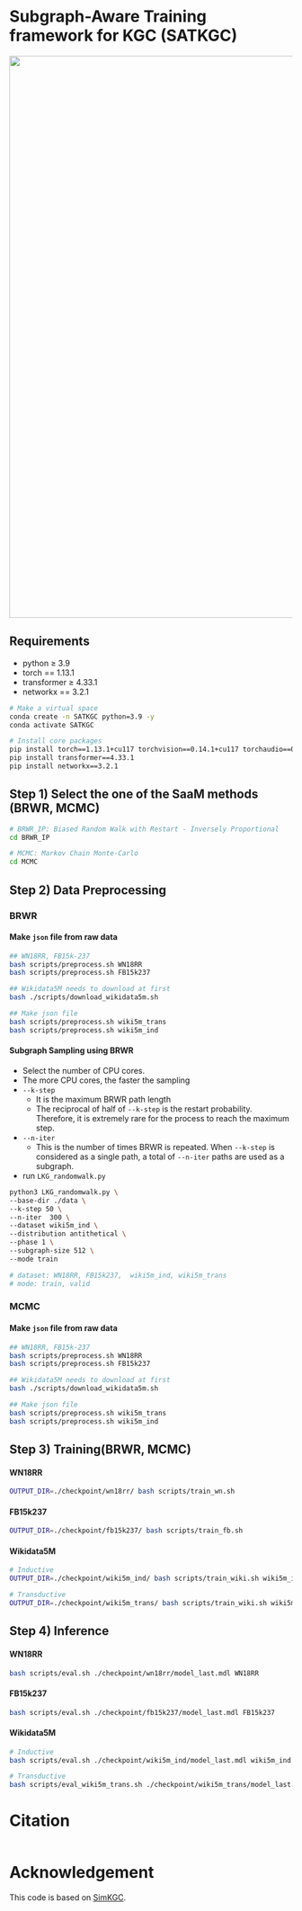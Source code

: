 # Subgraph-Aware Training framework for KGC (SATKGC) 

<p align="center">
<img width="1000" alt="1" src="https://github.com/meaningful96/SATKGC/assets/111734605/3ea3f187-7507-426e-8a9c-e4f9d9ce247c">
</p>

## Requirements
- python ≥ 3.9
- torch == 1.13.1
- transformer ≥ 4.33.1
- networkx == 3.2.1
```bash
# Make a virtual space
conda create -n SATKGC python=3.9 -y
conda activate SATKGC

# Install core packages
pip install torch==1.13.1+cu117 torchvision==0.14.1+cu117 torchaudio==0.13.1 --extra-index-url https://download.pytorch.org/whl/cu117
pip install transformer==4.33.1
pip install networkx==3.2.1
```



## Step 1) Select the one of the SaaM methods (BRWR, MCMC)
```bash
# BRWR_IP: Biased Random Walk with Restart - Inversely Proportional
cd BRWR_IP

# MCMC: Markov Chain Monte-Carlo
cd MCMC
```

## Step 2) Data Preprocessing

### BRWR
#### Make `json` file from raw data
```bash
## WN18RR, FB15k-237
bash scripts/preprocess.sh WN18RR
bash scripts/preprocess.sh FB15k237

## Wikidata5M needs to download at first
bash ./scripts/download_wikidata5m.sh

## Make json file
bash scripts/preprocess.sh wiki5m_trans
bash scripts/preprocess.sh wiki5m_ind
```

#### Subgraph Sampling using BRWR
- Select the number of CPU cores.
- The more CPU cores, the faster the sampling
- `--k-step`
    - It is the maximum BRWR path length
    - The reciprocal of half of `--k-step` is the restart probability. Therefore, it is extremely rare for the process to reach the maximum step.
- `--n-iter`
    - This is the number of times BRWR is repeated. When `--k-step` is considered as a single path, a total of `--n-iter` paths are used as a subgraph.
- run `LKG_randomwalk.py`
  
```bash
python3 LKG_randomwalk.py \
--base-dir ./data \
--k-step 50 \
--n-iter  300 \
--dataset wiki5m_ind \
--distribution antithetical \
--phase 1 \
--subgraph-size 512 \
--mode train

# dataset: WN18RR, FB15k237,  wiki5m_ind, wiki5m_trans
# mode: train, valid
```


### MCMC
#### Make `json` file from raw data
```bash
## WN18RR, FB15k-237
bash scripts/preprocess.sh WN18RR
bash scripts/preprocess.sh FB15k237

## Wikidata5M needs to download at first
bash ./scripts/download_wikidata5m.sh

## Make json file
bash scripts/preprocess.sh wiki5m_trans
bash scripts/preprocess.sh wiki5m_ind
```

## Step 3) Training(BRWR, MCMC)
#### WN18RR
```bash
OUTPUT_DIR=./checkpoint/wn18rr/ bash scripts/train_wn.sh
```

#### FB15k237
```bash
OUTPUT_DIR=./checkpoint/fb15k237/ bash scripts/train_fb.sh
```

#### Wikidata5M
```bash
# Inductive
OUTPUT_DIR=./checkpoint/wiki5m_ind/ bash scripts/train_wiki.sh wiki5m_ind

# Transductive
OUTPUT_DIR=./checkpoint/wiki5m_trans/ bash scripts/train_wiki.sh wiki5m_trans
```



## Step 4) Inference
#### WN18RR
```bash
bash scripts/eval.sh ./checkpoint/wn18rr/model_last.mdl WN18RR
```

#### FB15k237
```bash
bash scripts/eval.sh ./checkpoint/fb15k237/model_last.mdl FB15k237
```

#### Wikidata5M
```bash
# Inductive
bash scripts/eval.sh ./checkpoint/wiki5m_ind/model_last.mdl wiki5m_ind

# Transductive
bash scripts/eval_wiki5m_trans.sh ./checkpoint/wiki5m_trans/model_last.mdl
```

# Citation
```bash


```

# Acknowledgement
This code is based on [SimKGC](https://arxiv.org/abs/2203.02167).  


